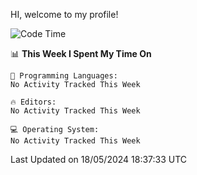 HI, welcome to my profile!
<!--START_SECTION:waka-->
![Code Time](http://img.shields.io/badge/Code%20Time-1%2C858%20hrs%2019%20mins-blue)

📊 **This Week I Spent My Time On** 

```text
💬 Programming Languages: 
No Activity Tracked This Week

🔥 Editors: 
No Activity Tracked This Week

💻 Operating System: 
No Activity Tracked This Week
```


 Last Updated on 18/05/2024 18:37:33 UTC
<!--END_SECTION:waka-->
